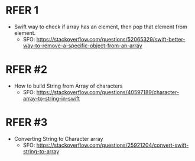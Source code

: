 # RFER 1
- Swift way to check if array has an element, then pop that element from element.
    - SFO: https://stackoverflow.com/questions/52065329/swift-better-way-to-remove-a-specific-object-from-an-array

# RFER #2
- How to build String from Array of characters
    - SFO: https://stackoverflow.com/questions/40597189/character-array-to-string-in-swift

# RFER #3
- Converting String to Character array
    - SFO: https://stackoverflow.com/questions/25921204/convert-swift-string-to-array

